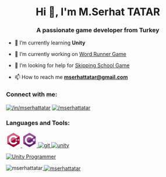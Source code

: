 <h1 align="center">Hi 👋, I'm M.Serhat TATAR</h1>
<h3 align="center">A passionate game developer from Turkey</h3>

- 🌱 I’m currently learning **Unity**

- 🔭 I’m currently working on [Word Runner Game](https://github.com/mserhattatar/WordRunnerGame) 

- 🤝 I’m looking for help for [Skipping School Game](https://github.com/mserhattatar/SkippingSchoolRunnerGame)

- 📫 How to reach me **mserhattatar@gmail.com**

<h3 align="left">Connect with me:</h3>
<p align="left">
<a href="https://linkedin.com/in//in/mserhattatar" target="blank"><img align="center" src="https://raw.githubusercontent.com/rahuldkjain/github-profile-readme-generator/master/src/images/icons/Social/linked-in-alt.svg" alt="/in/mserhattatar" height="30" width="40" /></a>
<a href="https://www.hackerrank.com//mserhattatar" target="blank"><img align="center" src="https://raw.githubusercontent.com/rahuldkjain/github-profile-readme-generator/master/src/images/icons/Social/hackerrank.svg" alt="/mserhattatar" height="30" width="40" /></a>
</p>

<h3 align="left">Languages and Tools:</h3>
<p align="left"> <a href="https://www.w3schools.com/cpp/" target="_blank"> <img src="https://raw.githubusercontent.com/devicons/devicon/master/icons/cplusplus/cplusplus-original.svg" alt="cplusplus" width="40" height="40"/> </a> <a href="https://www.w3schools.com/cs/" target="_blank"> <img src="https://raw.githubusercontent.com/devicons/devicon/master/icons/csharp/csharp-original.svg" alt="csharp" width="40" height="40"/> </a> <a href="https://git-scm.com/" target="_blank"> <img src="https://www.vectorlogo.zone/logos/git-scm/git-scm-icon.svg" alt="git" width="40" height="40"/> </a> <a href="https://unity.com/" target="_blank"> <img src="https://www.vectorlogo.zone/logos/unity3d/unity3d-icon.svg" alt="unity" width="40" height="40"/> </a> <p align="left"> <a href="https://www.credly.com/badges/c188a6ff-954e-4ba3-bc11-6f0fba043c62?source=linked_in_profile" target="_blank"> <img src="https://images.youracclaim.com/images/28f94e97-1ac3-46cb-9384-e9c44f95758d/00-Junior_Programmer-Pathway.png" alt="Unity Programmer" width="90" height="90"/> </p>

<p><img align="left" src="https://github-readme-stats.vercel.app/api/top-langs?username=mserhattatar&show_icons=true&locale=en&layout=compact" alt="mserhattatar" /></p>

<p>&nbsp;<img align="center" src="https://github-readme-stats.vercel.app/api?username=mserhattatar&show_icons=true&locale=en" alt="mserhattatar" /></p>
